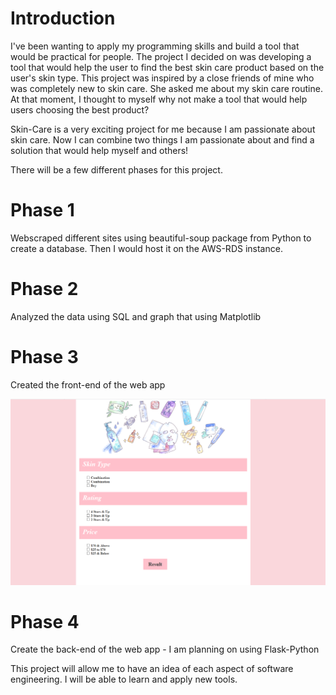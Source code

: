 # Introduction
I've been wanting to apply my programming skills and build a tool that would be practical for people.  The project I decided on was developing a tool that would help the user to find the best skin care product based on the user's skin type.  This project was inspired by a close friends of mine who was completely new to skin care.  She asked me about my skin care routine.  At that moment, I thought to myself why not make a tool that would help users choosing the best product?  

Skin-Care is a very exciting project for me because I am passionate about skin care.  Now I can combine two things I am passionate about and find a solution that would help myself and others! 

There will be a few different phases for this project.  

# Phase 1
Webscraped different sites using beautiful-soup package from Python to create a database.  Then I would host it on the AWS-RDS instance.

# Phase 2
Analyzed the data using SQL and graph that using Matplotlib

# Phase 3
Created the front-end of the web app

![](images/front-end.PNG)

# Phase 4
Create the back-end of the web app - I am planning on using Flask-Python

This project will allow me to have an idea of each aspect of software engineering.  I will be able to learn and apply new tools.